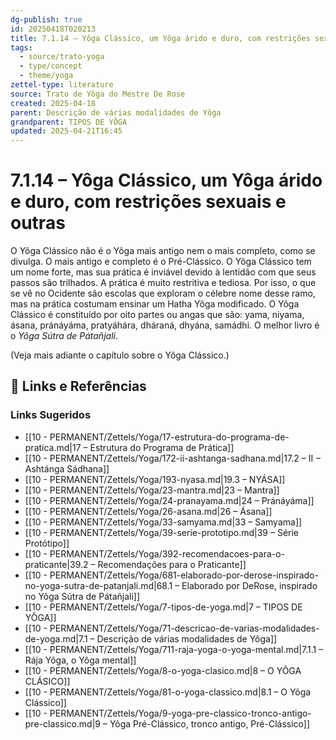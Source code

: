 ```yaml
---
dg-publish: true
id: 20250418T020213
title: 7.1.14 – Yôga Clássico, um Yôga árido e duro, com restrições sexuais e outras
tags:
  - source/trato-yoga
  - type/concept
  - theme/yoga
zettel-type: literature
source: Trato de Yôga do Mestre De Rose
created: 2025-04-18
parent: Descrição de várias modalidades de Yôga
grandparent: TIPOS DE YÔGA
updated: 2025-04-21T16:45
---
```


# 7.1.14 – Yôga Clássico, um Yôga árido e duro, com restrições sexuais e outras

O Yôga Clássico não é o Yôga mais antigo nem o mais completo, como se divulga. O mais antigo e completo é o Pré-Clássico. O Yôga Clássico tem um nome forte, mas sua prática é inviável devido à lentidão com que seus passos são trilhados. A prática é muito restritiva e tediosa. Por isso, o que se vê no Ocidente são escolas que exploram o célebre nome desse ramo, mas na prática costumam ensinar um Hatha Yôga modificado. O Yôga Clássico é constituído por oito partes ou angas que são: yama, niyama, ásana, pránáyáma, pratyáhára, dháraná, dhyána, samádhi. O melhor livro é o *Yôga Sútra de Pátañjali*.

(Veja mais adiante o capítulo sobre o Yôga Clássico.)

## 🔗 Links e Referências











### Links Sugeridos

- [[10 - PERMANENT/Zettels/Yoga/17-estrutura-do-programa-de-pratica.md\|17 – Estrutura do Programa de Prática]]
- [[10 - PERMANENT/Zettels/Yoga/172-ii-ashtanga-sadhana.md\|17.2 – II − Ashtánga Sádhana]]
- [[10 - PERMANENT/Zettels/Yoga/193-nyasa.md\|19.3 – NYÁSA]]
- [[10 - PERMANENT/Zettels/Yoga/23-mantra.md\|23 – Mantra]]
- [[10 - PERMANENT/Zettels/Yoga/24-pranayama.md\|24 – Pránáyáma]]
- [[10 - PERMANENT/Zettels/Yoga/26-asana.md\|26 – Ásana]]
- [[10 - PERMANENT/Zettels/Yoga/33-samyama.md\|33 – Samyama]]
- [[10 - PERMANENT/Zettels/Yoga/39-serie-prototipo.md\|39 – Série Protótipo]]
- [[10 - PERMANENT/Zettels/Yoga/392-recomendacoes-para-o-praticante\|39.2 – Recomendações para o Praticante]]
- [[10 - PERMANENT/Zettels/Yoga/681-elaborado-por-derose-inspirado-no-yoga-sutra-de-patanjali.md\|68.1 – Elaborado por DeRose, inspirado no Yôga Sútra de Pátañjali]]
- [[10 - PERMANENT/Zettels/Yoga/7-tipos-de-yoga.md\|7 – TIPOS DE YÔGA]]
- [[10 - PERMANENT/Zettels/Yoga/71-descricao-de-varias-modalidades-de-yoga.md\|7.1 – Descrição de várias modalidades de Yôga]]
- [[10 - PERMANENT/Zettels/Yoga/711-raja-yoga-o-yoga-mental.md\|7.1.1 – Rája Yôga, o Yôga mental]]
- [[10 - PERMANENT/Zettels/Yoga/8-o-yoga-clasico.md\|8 – O YÔGA CLÁSICO]]
- [[10 - PERMANENT/Zettels/Yoga/81-o-yoga-classico.md\|8.1 – O Yôga Clássico]]
- [[10 - PERMANENT/Zettels/Yoga/9-yoga-pre-classico-tronco-antigo-pre-classico.md\|9 – Yôga Pré-Clássico, tronco antigo, Pré-Clássico]]